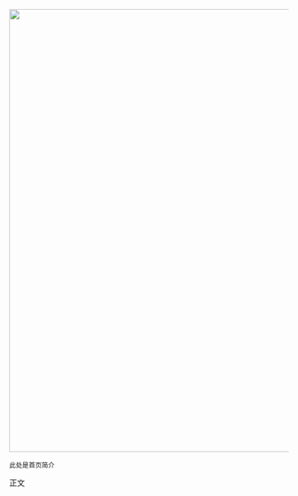 <img src=https://pic.hackmyhome.top/i/michael-lee-nJVNGT3gHbw-unsplash.jpg width=800/>

<small>此处是首页简介</small>  

正文



